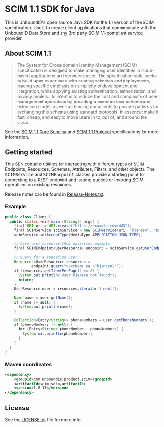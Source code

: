 # SCIM 1.1 SDK for Java

This is UnboundID's open source Java SDK for the 1.1 version of the SCIM specification. Use it to create client applications that communicate with the UnboundID Data Store and any 3rd party SCIM 1.1-compliant service provider. 

## About SCIM 1.1

> The System for Cross-domain Identity Management (SCIM) specification is designed to make managing user identities in cloud-based applications and services easier. The specification suite seeks to build upon experience with existing schemas and deployments, placing specific emphasis on simplicity of development and integration, while applying existing authentication, authorization, and privacy models. Its intent is to reduce the cost and complexity of user management operations by providing a common user schema and extension model, as well as binding documents to provide patterns for exchanging this schema using standard protocols. In essence: make it fast, cheap, and easy to move users in to, out of, and around the cloud. 

See the [SCIM 1.1 Core Schema](http://www.simplecloud.info/specs/draft-scim-core-schema-01.html) and [SCIM 1.1 Protocol](http://www.simplecloud.info/specs/draft-scim-api-01.html) specifications for more information. 

## Getting started

This SDK contains utilities for interacting with different types of SCIM Endpoints, Resources, Schemas, Attributes, Filters, and other objects. The <tt>SCIMService</tt> and <tt>SCIMEndpoint</tt> classes provide a starting point for connecting to a REST endpoint and issuing queries or invoking SCIM operations on existing resources.

Release notes can be found in [Release-Notes.txt](resource/Release-Notes.txt).

### Example

```java
public class Client {
  public static void main (String[] args) {
    final URI uri = URI.create("https://example.com:443");
    final SCIMService scimService = new SCIMService(uri, "bjensen", "password");
    scimService.setAcceptType(MediaType.APPLICATION_JSON_TYPE);

    // Core user resource CRUD operation example
    final SCIMEndpoint<UserResource> endpoint = scimService.getUserEndpoint();

    // Query for a specified user
    Resources<UserResource> resources =
            endpoint.query("userName eq \"bjensen\"");
    if (resources.getItemsPerPage() == 0) {
      System.out.println("User bjensen not found");
      return;
    }
    UserResource user = resources.iterator().next();

    Name name = user.getName();
    if (name != null) {
      System.out.println(name);
    }

    Collection<Entry<String>> phoneNumbers = user.getPhoneNumbers();
    if (phoneNumbers != null) {
      for (Entry<String> phoneNumber : phoneNumbers) {
        System.out.println(phoneNumber);
      }
    }
  }
}
```

### Maven coordinates

```xml
<dependency>
    <groupId>com.unboundid.product.scim</groupId>
    <artifactId>scim-sdk</artifactId>
    <version>1.8.13</version>
</dependency>
```

## License

See the [LICENSE.txt](resource/licenses/LICENSE.txt) file for more info.

